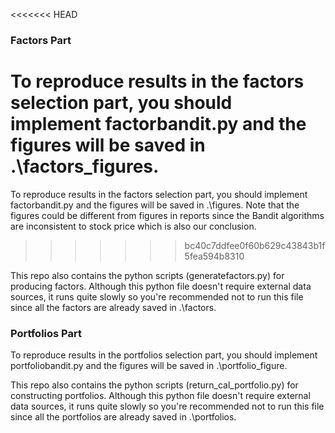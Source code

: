 <<<<<<< HEAD
### Factors Part

To reproduce results in the factors selection part, you should implement factorbandit.py and the figures will be saved in .\factors\_figures.
=======
To reproduce results in the factors selection part, you should implement factorbandit.py and the figures will be saved in .\figures. Note that the figures could be different from figures in reports since the Bandit algorithms are inconsistent to stock price which is also our conclusion.
>>>>>>> bc40c7ddfee0f60b629c43843b1f5fea594b8310

This repo also contains the python scripts (generatefactors.py) for producing factors. Although this python file doesn't require external data sources, it runs quite slowly so you're recommended not to run this file since all the factors are already saved in .\factors. 

### Portfolios Part

To reproduce results in the portfolios selection part, you should implement portfoliobandit.py and the figures will be saved in .\portfolio\_figure.

This repo also contains the python scripts (return\_cal\_portfolio.py) for constructing portfolios. Although this python file doesn't require external data sources, it runs quite slowly so you're recommended not to run this file since all the portfolios are already saved in .\portfolios.